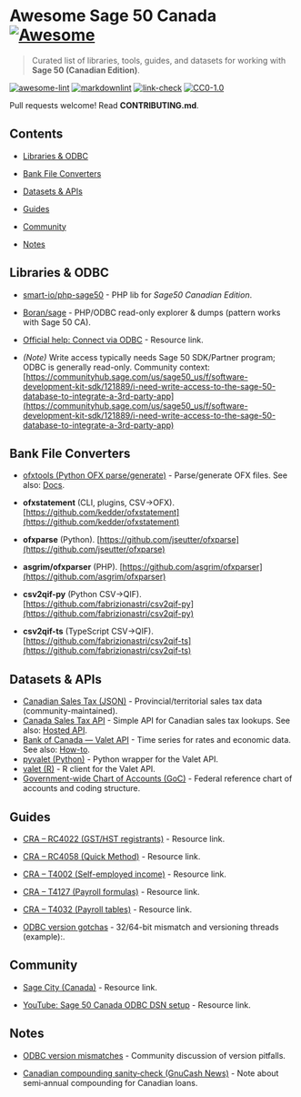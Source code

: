 # Awesome Sage 50 Canada [![Awesome](https://awesome.re/badge.svg)](https://awesome.re)

> Curated list of libraries, tools, guides, and datasets for working with **Sage 50 (Canadian Edition)**.

[![awesome-lint](https://github.com/bookkeepingfromgravelhill/awesome-sage50-canada/actions/workflows/awesome-lint.yml/badge.svg)](https://github.com/bookkeepingfromgravelhill/awesome-sage50-canada/actions/workflows/awesome-lint.yml)
[![markdownlint](https://github.com/bookkeepingfromgravelhill/awesome-sage50-canada/actions/workflows/markdownlint.yml/badge.svg)](https://github.com/bookkeepingfromgravelhill/awesome-sage50-canada/actions/workflows/markdownlint.yml)
[![link-check](https://github.com/bookkeepingfromgravelhill/awesome-sage50-canada/actions/workflows/link-check.yml/badge.svg)](https://github.com/bookkeepingfromgravelhill/awesome-sage50-canada/actions/workflows/link-check.yml)
[![CC0-1.0](https://img.shields.io/badge/License-CC0%201.0-lightgrey.svg)](LICENSE)

Pull requests welcome! Read **CONTRIBUTING.md**.

## Contents

- [Libraries & ODBC](#libraries--odbc)

- [Bank File Converters](#bank-file-converters)

- [Datasets & APIs](#datasets--apis)

- [Guides](#guides)

- [Community](#community)

- [Notes](#notes)

## Libraries & ODBC

- [smart-io/php-sage50](https://github.com/smart-io/php-sage50) - PHP lib for *Sage50 Canadian Edition*.

- [Boran/sage](https://github.com/Boran/sage) - PHP/ODBC read-only explorer & dumps (pattern works with Sage 50 CA).

- [Official help: Connect via ODBC](https://help-sage50.na.sage.com/en-us/2024/Content/Getting_Started/COMPANY/Connecting_to_your_data_using_ODBC.htm) - Resource link.

- *(Note)* Write access typically needs Sage 50 SDK/Partner program; ODBC is generally read-only. Community context: [https://communityhub.sage.com/us/sage50_us/f/software-development-kit-sdk/121889/i-need-write-access-to-the-sage-50-database-to-integrate-a-3rd-party-app](https://communityhub.sage.com/us/sage50_us/f/software-development-kit-sdk/121889/i-need-write-access-to-the-sage-50-database-to-integrate-a-3rd-party-app)

## Bank File Converters

- [ofxtools (Python OFX parse/generate)](https://github.com/csingley/ofxtools) - Parse/generate OFX files. See also: [Docs](https://ofxtools.readthedocs.io/en/latest/installation.html).

- **ofxstatement** (CLI, plugins, CSV→OFX). [https://github.com/kedder/ofxstatement](https://github.com/kedder/ofxstatement)

- **ofxparse** (Python). [https://github.com/jseutter/ofxparse](https://github.com/jseutter/ofxparse)

- **asgrim/ofxparser** (PHP). [https://github.com/asgrim/ofxparser](https://github.com/asgrim/ofxparser)

- **csv2qif-py** (Python CSV→QIF). [https://github.com/fabrizionastri/csv2qif-py](https://github.com/fabrizionastri/csv2qif-py)

- **csv2qif-ts** (TypeScript CSV→QIF). [https://github.com/fabrizionastri/csv2qif-ts](https://github.com/fabrizionastri/csv2qif-ts)

## Datasets & APIs

- [Canadian Sales Tax (JSON)](https://github.com/wiredmax/canadian-sales-tax) - Provincial/territorial sales tax data (community-maintained).
- [Canada Sales Tax API](https://github.com/jpmurray/canada-sale-tax-api) - Simple API for Canadian sales tax lookups. See also: [Hosted API](https://salestaxapi.ca/).
- [Bank of Canada — Valet API](https://www.bankofcanada.ca/valet/) - Time series for rates and economic data. See also: [How-to](https://www.bankofcanada.ca/valet-api-how-to/).
- [pyvalet (Python)](https://github.com/tylercroberts/pyvalet) - Python wrapper for the Valet API.
- [valet (R)](https://cran.r-project.org/web/packages/valet/index.html) - R client for the Valet API.
- [Government-wide Chart of Accounts (GoC)](https://www.tpsgc-pwgsc.gc.ca/recgen/pceaf-gwcoa/index-eng.html) - Federal reference chart of accounts and coding structure.

## Guides

- [CRA – RC4022 (GST/HST registrants)](https://www.canada.ca/en/revenue-agency/services/forms-publications/publications/rc4022.html) - Resource link.

- [CRA – RC4058 (Quick Method)](https://www.canada.ca/en/revenue-agency/services/forms-publications/publications/rc4058.html) - Resource link.

- [CRA – T4002 (Self-employed income)](https://www.canada.ca/en/revenue-agency/services/forms-publications/publications/t4002.html) - Resource link.

- [CRA – T4127 (Payroll formulas)](https://www.canada.ca/en/revenue-agency/services/forms-publications/payroll/t4127-payroll-deductions-formulas/t4127-jan.html) - Resource link.

- [CRA – T4032 (Payroll tables)](https://www.canada.ca/en/revenue-agency/services/tax/businesses/topics/payroll/t4032-payroll-deductions-tables.html) - Resource link.

- [ODBC version gotchas](https://communityhub.sage.com/ca/sage_50/f/general-discussion/155896/sage-50-odbc-connection) - 32/64-bit mismatch and versioning threads (example):.

## Community

- [Sage City (Canada)](https://communityhub.sage.com/ca/sage_50/) - Resource link.

- [YouTube: Sage 50 Canada ODBC DSN setup](https://www.youtube.com/watch?v=JjD8KBS7zmE) - Resource link.

## Notes

- [ODBC version mismatches](https://www.reddit.com/r/Sage/comments/1iubfli/sage50_2025_obdc_connector/) - Community discussion of version pitfalls.

- [Canadian compounding sanity‑check (GnuCash News)](https://www.gnucash.org/news.phtml) - Note about semi‑annual compounding for Canadian loans.

